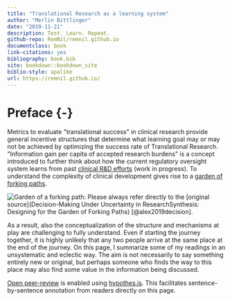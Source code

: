 ```yaml
---
title: "Translational Research as a learning system"
author: "Merlin Bittlinger"
date: "2019-11-21"
description: Test. Learn. Repeat.
github-repo: RemNil/remnil.github.io
documentclass: book
link-citations: yes
bibliography: book.bib
site: bookdown::bookdown_site
biblio-style: apalike
url: https://remnil.github.io/
---
```


# Preface {-}

Metrics to evaluate "translational success" in clinical research provide general incentive structures that determine what learning goal may or may not be achieved by optimizing the success rate of Translational Research. "Information gain per capita of accepted research burdens" is a concept introduced to further think about how the current regulatory oversight system learns from past [clinical R&D efforts](https://www.ema.europa.eu/en/human-regulatory/research-development) (work in progress). To understand the complexity of clinical development gives rise to a [garden of forking paths](https://www.youtube.com/watch?v=Yzdqy7WR3Fg).

![Garden of a forking path: Please always refer directly to the [original source](Decision-Making Under Uncertainty in ResearchSynthesis: Designing for the Garden of Forking Paths) [@alex2019decision].](https://mucollective.northwestern.edu/wp-content/uploads/2019/01/gfp-image.png)

As a result, also the  conceptualization of the structure and mechanisms at play are challenging to fully understand. Even if starting the journey together, it is highly unlikely that any two people arrive at the same place at the end of the journey. On this page, I summarize some of my readings in an unsystematic and eclectic way. The aim is not necessarily to say something entirely new or original, but perhaps someone who finds the way to this place may also find some value in the information being discussed.

[Open peer-review](http://www.openreviewtoolkit.org/) is enabled using [hypothes.is](https://web.hypothes.is/). This facilitates sentence-by-sentence annotation from readers directly on this page.
